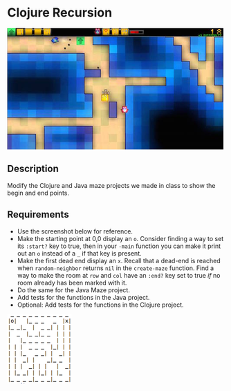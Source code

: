 # Clojure Recursion

![screenshot](screenshot.jpg)

## Description

Modify the Clojure and Java maze projects we made in class to show the begin and end points.

## Requirements

* Use the screenshot below for reference.
* Make the starting point at 0,0 display an `o`. Consider finding a way to set its `:start?` key to true, then in your `-main` function you can make it print out an `o` instead of a `_` if that key is present.
* Make the first dead end display an `x`. Recall that a dead-end is reached when `random-neighbor` returns `nil` in the `create-maze` function. Find a way to make the room at `row` and `col` have an `:end?` key set to true *if* no room already has been marked with it.
* Do the same for the Java Maze project.
* Add tests for the functions in the Java project.
* Optional: Add tests for the functions in the Clojure project.

![screenshot](screenshot.png)
